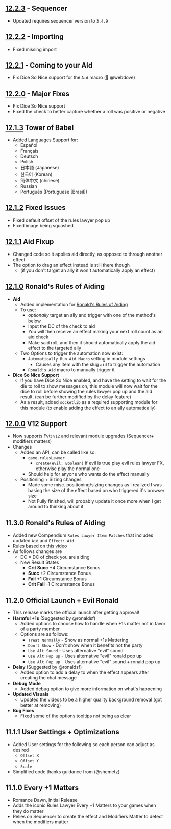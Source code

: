  ## [12.2.3](https://github.com/ChasarooniZ/Pf2e-Rules-Lawyer/compare/12.2.2...12.2.3) - Sequencer
 - Updated requires sequencer version to `3.4.9`

 ## [12.2.2](https://github.com/ChasarooniZ/Pf2e-Rules-Lawyer/compare/12.2.1...12.2.2) - Importing
 - Fixed missing import

## [12.2.1](https://github.com/ChasarooniZ/Pf2e-Rules-Lawyer/compare/12.2.0...12.2.1) - Coming to your AId
- Fix Dice So Nice support for the `Aid` macro (🐛 @webdove)

## [12.2.0](https://github.com/ChasarooniZ/Pf2e-Rules-Lawyer/compare/12.1.3...12.2.0) - Major Fixes
- Fix Dice So Nice support
- Fixed the check to better capture whether a roll was positive or negative

## [12.1.3](https://github.com/ChasarooniZ/Pf2e-Rules-Lawyer/compare/12.1.2...12.1.3) Tower of Babel

- Added Languages Support for:
  - Español
  - Français
  - Deutsch
  - Polish
  - 日本語 (Japanese)
  - 한국어 (Korean)
  - 简体中文 (chinese)
  - Russian
  - Português (Portuguese [Brasil])

## [12.1.2](https://github.com/ChasarooniZ/Pf2e-Rules-Lawyer/compare/12.1.1...12.1.2) Fixed Issues
- Fixed default offset of the rules lawyer pop up
- Fixed image being squashed
## [12.1.1](https://github.com/ChasarooniZ/Pf2e-Rules-Lawyer/compare/12.1.0...12.1.1) Aid Fixup

- Changed code so it applies aid directly, as opposed to through another effect
- The option to drag an effect instead is still there though
  - (if you don't target an ally it won't automatically apply an effect)

## [12.1.0](https://github.com/ChasarooniZ/Pf2e-Rules-Lawyer/compare/12.0.0...12.1.0) Ronald's Rules of Aiding

- **Aid**
  - Added implementation for [Ronald's Rules of Aiding](https://www.youtube.com/watch?v=pvYzD7Bna60&t=640s)
  - To use:
    - _optionally_ target an ally and trigger with one of the method's below
    - Input the DC of the check to aid
    - You will then receive an effect making your next roll count as an aid check
    - Make said roll, and then it should automatically apply the aid effect to the targeted ally
  - Two Options to trigger the automation now exist:
    - `Automatically Run Aid Macro` setting in module settings
      - Causes any item with the slug `aid` to trigger the automation
    - `Ronald's Aid` macro to manually trigger it
- **Dice So Nice Support**
  - If you have Dice So Nice enabled, and have the setting to wait for the die to roll to show messages on, this module will now wait for the dice to roll before showing the rules lawyer pop up and the aid result. (can be further modified by the delay feature)
  - As a result, added `socketlib` as a required supporting module for this module (to enable adding the effect to an ally automatically)

## [12.0.0](https://github.com/ChasarooniZ/Pf2e-Rules-Lawyer/compare/11.3.0...12.0.0) V12 Support

- Now supports Fvtt `v12` and relevant module upgrades (Sequencer+ modifiers matters)
- Changes
  - Added an API, can be called like so:
    - `game.rulesLawyer`
      - `create(evil: Boolean)` if evil is true play evil rules lawyer FX, otherwise play the normal one
    - Should help for anyone who wants do the effect manually
  - Positioning + Sizing changes
    - Made some misc. positioning/sizing changes as I realized I was basing the size of the effect based on who triggered it's browser size
    - Not Fully finished, will probably update it once more when I get around to thinking about it

## 11.3.0 Ronald's Rules of Aiding

- Added new Compendium `Rules Lawyer Item Patches` that includes updated `Aid` and `Effect: Aid`
- Rules based on [this video](https://www.youtube.com/watch?v=pvYzD7Bna60)
- As follows changes are
  - DC = DC of check you are aiding
  - New Result States
    - **Crit Succ** +4 Circumstance Bonus
    - **Succ** +2 Circumstance Bonus
    - **Fail** +1 Circumstance Bonus
    - **Crit Fail** -1 Circumstance Bonus

## 11.2.0 Official Launch + Evil Ronald

- This release marks the official launch after getting approval!
- **Harmful +1s** (Suggested by @ronaldsf)
  - Added options to choose how to handle when +1s matter not in favor of a party member
  - Options are as follows:
    - `Treat Normally` - Show as normal +1s Mattering
    - `Don't Show` - Don't show when it benefits not the party
    - `Use Alt Sound` - Uses alternative "evil" sound
    - `Use Alt Pop up` - Uses alternative "evil" ronald pop up
    - `Use Alt Pop up` - Uses alternative "evil" sound + ronald pop up
- **Delay** (Suggested by @ronaldsf)
  - Added option to add a delay to when the effect appears after creating the chat message
- **Debug Mode**
  - Added debug option to give more information on what's happening
- **Updated Visuals**
  - Updated the videos to be a higher quality background removal (got better at removing)
- **Bug Fixes**
  - Fixed some of the options tooltips not being as clear

## 11.1.1 User Settings + Optimizations

- Added User settings for the following so each person can adjust as desired
  - `Offset X`
  - `Offset Y`
  - `Scale`
- Simplified code thanks guidance from (@shemetz)

## 11.1.0 Every +1 Matters

- Romance Dawn, Initial Release
- Adds the iconic Rules Lawyer Every +1 Matters to your games when they do matter
- Relies on Sequencer to create the effect and Modifiers Matter to detect when the modifiers matter
